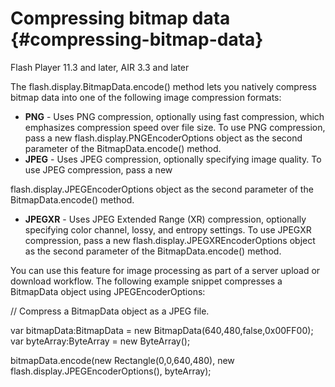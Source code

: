 # Compressing bitmap data {#compressing-bitmap-data}

Flash Player 11.3 and later, AIR 3.3 and later

The flash.display.BitmapData.encode() method lets you natively compress bitmap data into one of the following image compression formats:

*   **PNG** - Uses PNG compression, optionally using fast compression, which emphasizes compression speed over file size. To use PNG compression, pass a new flash.display.PNGEncoderOptions object as the second parameter of the BitmapData.encode() method.
*   **JPEG** - Uses JPEG compression, optionally specifying image quality. To use JPEG compression, pass a new

flash.display.JPEGEncoderOptions object as the second parameter of the BitmapData.encode() method.

*   **JPEGXR** - Uses JPEG Extended Range (XR) compression, optionally specifying color channel, lossy, and entropy settings. To use JPEGXR compression, pass a new flash.display.JPEGXREncoderOptions object as the second parameter of the BitmapData.encode() method.

You can use this feature for image processing as part of a server upload or download workflow. The following example snippet compresses a BitmapData object using JPEGEncoderOptions:

// Compress a BitmapData object as a JPEG file.

var bitmapData:BitmapData = new BitmapData(640,480,false,0x00FF00); var byteArray:ByteArray = new ByteArray();

bitmapData.encode(new Rectangle(0,0,640,480), new flash.display.JPEGEncoderOptions(), byteArray);